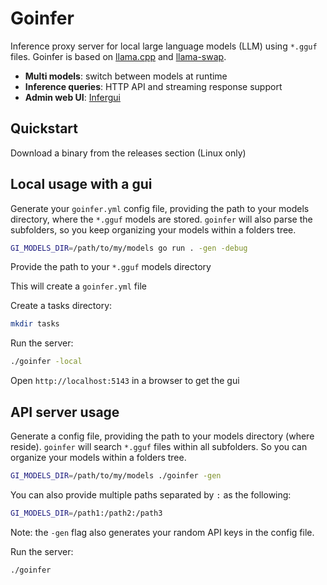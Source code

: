 # Goinfer

Inference proxy server for local large language models (LLM) using `*.gguf` files.
Goinfer is based on [llama.cpp](https://github.com/ggml-org/llama.cpp) and [llama-swap](https://github.com/mostlygeek/llama-swap).

- **Multi models**: switch between models at runtime
- **Inference queries**: HTTP API and streaming response support
- **Admin web UI**: [Infergui](https://github.com/synw/infergui)

## Quickstart

Download a binary from the releases section (Linux only)

## Local usage with a gui

Generate your `goinfer.yml` config file,
providing the path to your models directory,
where the `*.gguf` models are stored.
`goinfer` will also parse the subfolders, so you keep organizing your models within a folders tree.

```bash
GI_MODELS_DIR=/path/to/my/models go run . -gen -debug
```

Provide the path to your `*.gguf` models directory

This will create a `goinfer.yml` file

Create a tasks directory:

```bash
mkdir tasks
```

Run the server:

```bash
./goinfer -local
```

Open `http://localhost:5143` in a browser to get the gui

## API server usage

Generate a config file, providing the path to your models directory (where  reside).
`goinfer` will search `*.gguf` files within all subfolders.
So you can organize your models within a folders tree.

```bash
GI_MODELS_DIR=/path/to/my/models ./goinfer -gen
```

You can also provide multiple paths separated by `:` as the following:

```bash
GI_MODELS_DIR=/path1:/path2:/path3
```

Note: the `-gen` flag also generates your random API keys in the config file.

Run the server:

```bash
./goinfer
```
